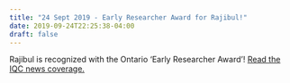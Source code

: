 ```yaml
---
title: "24 Sept 2019 - Early Researcher Award for Rajibul!"
date: 2019-09-24T22:25:38-04:00
draft: false
---
```


Rajibul is recognized with the Ontario ‘Early Researcher Award’! <a href="https://uwaterloo.ca/institute-for-quantum-computing/news/rajibul-islam-recognized-early-researcher-award" target="_blank">Read the IQC news coverage.</a>
